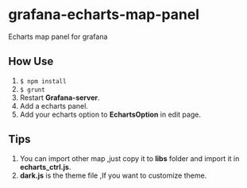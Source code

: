 # grafana-echarts-map-panel
Echarts map panel for grafana
## How Use
1. `$ npm install`
2. `$ grunt`
3. Restart **Grafana-server**.
4. Add a echarts panel.
5. Add your echarts option to **EchartsOption** in edit page.
## Tips
1. You can import other map ,just copy it to **libs** folder and import it in **echarts_ctrl.js**.
2. **dark.js** is the theme file ,If you want to customize theme.
